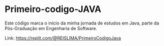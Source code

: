 # Primeiro-codigo-JAVA

Este código marca o início da minha jornada de estudos em Java, parte da Pós-Graduação em Engenharia de Software. 

Link: https://replit.com/@REISLIMA/PrimeiroCodigoJava
